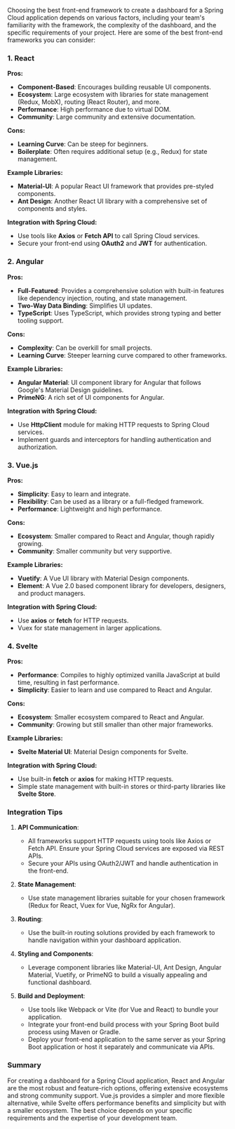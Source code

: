 Choosing the best front-end framework to create a dashboard for a Spring Cloud application
depends on various factors, including your team's familiarity with the framework, the
complexity of the dashboard, and the specific requirements of your project. Here are some
of the best front-end frameworks you can consider:

### 1. React

**Pros:**

- **Component-Based**: Encourages building reusable UI components.
- **Ecosystem**: Large ecosystem with libraries for state management (Redux, MobX),
  routing (React Router), and more.
- **Performance**: High performance due to virtual DOM.
- **Community**: Large community and extensive documentation.

**Cons:**

- **Learning Curve**: Can be steep for beginners.
- **Boilerplate**: Often requires additional setup (e.g., Redux) for state management.

**Example Libraries:**

- **Material-UI**: A popular React UI framework that provides pre-styled components.
- **Ant Design**: Another React UI library with a comprehensive set of components and
  styles.

**Integration with Spring Cloud:**

- Use tools like **Axios** or **Fetch API** to call Spring Cloud services.
- Secure your front-end using **OAuth2** and **JWT** for authentication.

### 2. Angular

**Pros:**

- **Full-Featured**: Provides a comprehensive solution with built-in features like
  dependency injection, routing, and state management.
- **Two-Way Data Binding**: Simplifies UI updates.
- **TypeScript**: Uses TypeScript, which provides strong typing and better tooling
  support.

**Cons:**

- **Complexity**: Can be overkill for small projects.
- **Learning Curve**: Steeper learning curve compared to other frameworks.

**Example Libraries:**

- **Angular Material**: UI component library for Angular that follows Google's Material
  Design guidelines.
- **PrimeNG**: A rich set of UI components for Angular.

**Integration with Spring Cloud:**

- Use **HttpClient** module for making HTTP requests to Spring Cloud services.
- Implement guards and interceptors for handling authentication and authorization.

### 3. Vue.js

**Pros:**

- **Simplicity**: Easy to learn and integrate.
- **Flexibility**: Can be used as a library or a full-fledged framework.
- **Performance**: Lightweight and high performance.

**Cons:**

- **Ecosystem**: Smaller compared to React and Angular, though rapidly growing.
- **Community**: Smaller community but very supportive.

**Example Libraries:**

- **Vuetify**: A Vue UI library with Material Design components.
- **Element**: A Vue 2.0 based component library for developers, designers, and product
  managers.

**Integration with Spring Cloud:**

- Use **axios** or **fetch** for HTTP requests.
- Vuex for state management in larger applications.

### 4. Svelte

**Pros:**

- **Performance**: Compiles to highly optimized vanilla JavaScript at build time,
  resulting in fast performance.
- **Simplicity**: Easier to learn and use compared to React and Angular.

**Cons:**

- **Ecosystem**: Smaller ecosystem compared to React and Angular.
- **Community**: Growing but still smaller than other major frameworks.

**Example Libraries:**

- **Svelte Material UI**: Material Design components for Svelte.

**Integration with Spring Cloud:**

- Use built-in **fetch** or **axios** for making HTTP requests.
- Simple state management with built-in stores or third-party libraries like **Svelte
  Store**.

### Integration Tips

1. **API Communication**:
    - All frameworks support HTTP requests using tools like Axios or Fetch API. Ensure
      your Spring Cloud services are exposed via REST APIs.
    - Secure your APIs using OAuth2/JWT and handle authentication in the front-end.

2. **State Management**:
    - Use state management libraries suitable for your chosen framework (Redux for React,
      Vuex for Vue, NgRx for Angular).

3. **Routing**:
    - Use the built-in routing solutions provided by each framework to handle navigation
      within your dashboard application.

4. **Styling and Components**:
    - Leverage component libraries like Material-UI, Ant Design, Angular Material,
      Vuetify, or PrimeNG to build a visually appealing and functional dashboard.

5. **Build and Deployment**:
    - Use tools like Webpack or Vite (for Vue and React) to bundle your application.
    - Integrate your front-end build process with your Spring Boot build process using
      Maven or Gradle.
    - Deploy your front-end application to the same server as your Spring Boot application
      or host it separately and communicate via APIs.

### Summary

For creating a dashboard for a Spring Cloud application, React and Angular are the most
robust and feature-rich options, offering extensive ecosystems and strong community
support. Vue.js provides a simpler and more flexible alternative, while Svelte offers
performance benefits and simplicity but with a smaller ecosystem. The best choice depends
on your specific requirements and the expertise of your development team.
